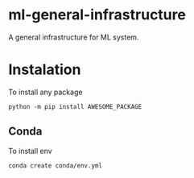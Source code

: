 # ml-general-infrastructure
A general infrastructure for ML system. 


# Instalation

To install any package
	
	python -m pip install AWESOME_PACKAGE

## Conda

To install env

	conda create conda/env.yml 


